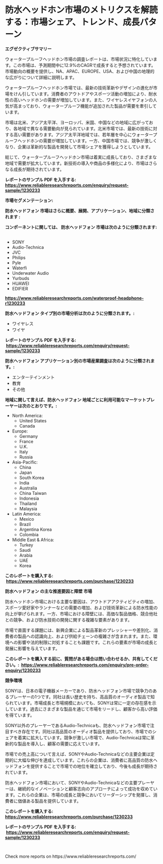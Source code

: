 <p><h1>防水ヘッドホン市場のメトリクスを解読する：市場シェア、トレンド、成長パターン</h1></p><p><strong>エグゼクティブサマリー</strong></p>
<p><p>ウォータープルーフヘッドホン市場の調査レポートは、市場状況に特化しています。この市場は、予測期間中に12.9%のCAGRで成長すると予想されています。市場動向の概要を提供し、NA、APAC、EUROPE、USA、および中国の地理的な広がりについて詳細に説明します。</p><p>ウォータープルーフヘッドホン市場では、最新の技術革新やデザインの進化が市場をけん引しています。消費者のアウトドアやスポーツ活動の増加により、耐水性の高いヘッドホンの需要が増加しています。また、ワイヤレスイヤフォンの人気が高まっており、ウォータープルーフ機能が追加された製品が需要を牽引しています。</p><p>市場は北米、アジア太平洋、ヨーロッパ、米国、中国などの地域に広がっており、各地域で異なる需要動向が見られています。北米市場では、最新の技術に対する高い需要があります。アジア太平洋地域では、若年層を中心にウォータープルーフヘッドホンの需要が増加しています。一方、中国市場では、競争が激しくなり、企業は革新的な製品を開発して市場シェアを獲得しようとしています。</p><p>総じて、ウォータープルーフヘッドホン市場は着実に成長しており、さまざまな地域で需要が拡大しています。新技術の導入や商品の多様化により、市場はさらなる成長が期待されています。</p></p>
<p><strong>レポートのサンプル PDF を入手する: <a href="https://www.reliableresearchreports.com/enquiry/request-sample/1230233">https://www.reliableresearchreports.com/enquiry/request-sample/1230233</a></strong></p>
<p><strong>市場セグメンテーション:</strong></p>
<p><strong> 防水ヘッドフォン 市場はさらに概要、展開、アプリケーション、地域に分類されます :</strong></p>
<p><strong>コンポーネントに関しては、 防水ヘッドフォン 市場は次のように分類されます: &nbsp;</strong></p>
<p><ul><li>SONY</li><li>Audio-Technica</li><li>JVC</li><li>Philips</li><li>Pyle</li><li>Waterfi</li><li>Underwater Audio</li><li>Yurbuds</li><li>HUAWEI</li><li>EDIFIER</li></ul></p>
<p><strong><a href="https://www.reliableresearchreports.com/waterproof-headphone-r1230233">https://www.reliableresearchreports.com/waterproof-headphone-r1230233</a></strong></p>
<p><strong> 防水ヘッドフォン タイプ別の市場分析は次のように分類されます。:</strong></p>
<p><ul><li>ワイヤレス</li><li>ワイヤ</li></ul></p>
<p><strong>レポートのサンプル PDF を入手する: &nbsp;<a href="https://www.reliableresearchreports.com/enquiry/request-sample/1230233">https://www.reliableresearchreports.com/enquiry/request-sample/1230233</a></strong></p>
<p><strong> 防水ヘッドフォン アプリケーション別の市場産業調査は次のように分類されます。:</strong></p>
<p><ul><li>エンターテインメント</li><li>教育</li><li>その他</li></ul></p>
<p><strong>地域に関して言えば、防水ヘッドフォン 地域ごとに利用可能なマーケットプレーヤーは次のとおりです。:</strong></p>
<p><ul>
    <li>
        North America:
        <ul>
            <li>United States</li>
            <li>Canada</li>
        </ul>
    </li>
    <li>
        Europe:
        <ul>
            <li>Germany</li>
            <li>France</li>
            <li>U.K.</li>
            <li>Italy</li>
            <li>Russia</li>
        </ul>
    </li>
    <li>
        Asia-Pacific:
        <ul>
            <li>China</li>
            <li>Japan</li>
            <li>South Korea</li>
            <li>India</li>
            <li>Australia</li>
            <li>China Taiwan</li>
            <li>Indonesia</li>
            <li>Thailand</li>
            <li>Malaysia</li>
        </ul>
    </li>
    <li>
        Latin America:
        <ul>
            <li>Mexico</li>
            <li>Brazil</li>
            <li>Argentina Korea</li>
            <li>Colombia</li>
        </ul>
    </li>
    <li>
        Middle East & Africa:
        <ul>
            <li>Turkey</li>
            <li>Saudi</li>
            <li>Arabia</li>
            <li>UAE</li>
            <li>Korea</li>
        </ul>
    </li>
    </ul></p>
<p><strong>このレポートを購入する: &nbsp;<a href="https://www.reliableresearchreports.com/purchase/1230233">https://www.reliableresearchreports.com/purchase/1230233</a></strong></p>
<p><strong>防水ヘッドフォン の主な推進要因と障壁 市場</strong></p>
<p><p>防水ヘッドホン市場における主要な要因は、アウトドアアクティビティの増加、スポーツ愛好家やランナーなどの需要の増加、および技術革新による防水性能の向上が挙げられます。一方、市場における障壁には、高価な製品価格、競合他社との競争、および防水技術の開発に関する複雑な要素があります。</p><p>市場で直面する課題には、新興企業による製品革新のプレッシャーや差別化、消費者の製品への認識向上、および供給チェーンの複雑さが含まれます。また、環境への影響や法的制限に対処することも課題です。これらの要素が市場の成長と発展に影響を与えています。</p></p>
<p><strong>このレポートを購入する前に、質問がある場合は問い合わせるか、共有してください。:&nbsp; <a href="https://www.reliableresearchreports.com/enquiry/pre-order-enquiry/1230233">https://www.reliableresearchreports.com/enquiry/pre-order-enquiry/1230233</a></strong></p>
<p><strong>競争環境</strong></p>
<p><p>SONYは、日本の電子機器メーカーであり、防水ヘッドフォン市場で競争力のあるプレーヤーの1つです。同社は長い歴史を持ち、高品質のオーディオ製品で知られています。市場成長と市場規模においても、SONYは常に一定の存在感を示しています。過去にさまざまな製品を通じて市場をリードし、顧客から高い評価を得ています。</p><p>SONY以外のプレーヤーであるAudio-Technicaも、防水ヘッドフォン市場で注目すべき存在です。同社は高品質のオーディオ製品を提供しており、市場でのシェアを着実に拡大しています。競争が激しい市場で、Audio-Technicaは常に革新的な製品を導入し、顧客の需要に応えています。</p><p>市場での売上高について言えば、SONYやAudio-Technicaなどの主要企業は定期的に大幅な伸びを達成しています。これらの企業は、消費者に高品質の防水ヘッドフォンを提供することで市場での地位を確立しており、今後も成長が期待されています。</p><p>防水ヘッドフォン市場において、SONYやAudio-Technicaなどの主要プレーヤーは、継続的なイノベーションと顧客志向のアプローチによって成功を収めています。これらの企業は、市場の成長と競争においてリーダーシップを発揮し、消費者に価値ある製品を提供しています。</p></p>
<p><strong>このレポートを購入する: &nbsp; <a href="https://www.reliableresearchreports.com/purchase/1230233">https://www.reliableresearchreports.com/purchase/1230233</a></strong></p>
<p><strong>レポートのサンプル PDF を入手する: &nbsp;<a href="https://www.reliableresearchreports.com/enquiry/request-sample/1230233">https://www.reliableresearchreports.com/enquiry/request-sample/1230233</a></strong><strong></strong></p>
<p>&nbsp;</p>
<p>Check more reports on https://www.reliableresearchreports.com/</p>
